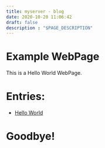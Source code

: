 ```yaml
---
title: myserver - blog
date: 2020-10-20 11:06:42
draft: false
description : "$PAGE_DESCRIPTION"
---
```


# Example WebPage

This is a Hello World WebPage.

# Entries:

 - [Hello World](./hello-world.html)


# Goodbye!
